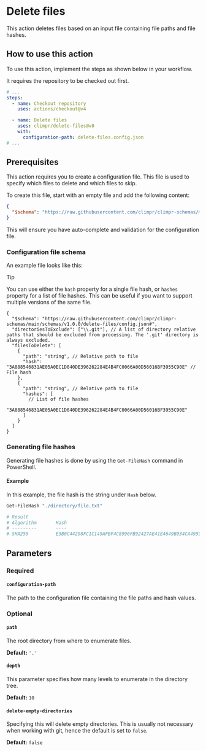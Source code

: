 # Delete files

This action deletes files based on an input file containing file paths and file hashes.

## How to use this action

To use this action, implement the steps as shown below in your workflow.

It requires the repository to be checked out first.

```yaml
# ...
steps:
  - name: Checkout repository
    uses: actions/checkout@v4

  - name: Delete files
    uses: climpr/delete-files@v0
    with:
      configuration-path: delete-files.config.json
# ...
```

## Prerequisites

This action requires you to create a configuration file.
This file is used to specify which files to delete and which files to skip.

To create this file, start with an empty file and add the following content:

```json
{
  "$schema": "https://raw.githubusercontent.com/climpr/climpr-schemas/main/schemas/v1.0.0/delete-files/config.json#"
}
```

This will ensure you have auto-complete and validation for the configuration file.

### Configuration file schema

An example file looks like this:

> [!TIP]
> You can use either the `hash` property for a single file hash, or `hashes` property for a list of file hashes. This can be useful if you want to support multiple versions of the same file.

```jsonc
{
  "$schema": "https://raw.githubusercontent.com/climpr/climpr-schemas/main/schemas/v1.0.0/delete-files/config.json#",
  "directoriesToExclude": ["\\.git"], // A list of directory relative paths that should be excluded from processing. The '.git' directory is always excluded.
  "filesToDelete": [
    {
      "path": "string", // Relative path to file
      "hash": "3A888546831AE05A0EC1D040DE396262284E4B4FC0066A00D56016BF3955C90E" // File hash
    },
    {
      "path": "string", // Relative path to file
      "hashes": [
        // List of file hashes
        "3A888546831AE05A0EC1D040DE396262284E4B4FC0066A00D56016BF3955C90E"
      ]
    }
  ]
}
```

### Generating file hashes

Generating file hashes is done by using the `Get-FileHash` command in PowerShell.

#### Example

In this example, the file hash is the string under `Hash` below.

```powershell
Get-FileHash "./directory/file.txt"

# Result
# Algorithm       Hash                                                                   Path
# ---------       ----                                                                   ----
# SHA256          E3B0C44298FC1C149AFBF4C8996FB92427AE41E4649B934CA495991B7852B855       <root-path>/directory/file.txt
```

## Parameters

### Required

#### `configuration-path`

The path to the configuration file containing the file paths and hash values.

### Optional

#### `path`

The root directory from where to enumerate files.

**Default:** `'.'`

#### `depth`

This parameter specifies how many levels to enumerate in the directory tree.

**Default:** `10`

#### `delete-empty-directories`

Specifying this will delete empty directories. This is usually not necessary when working with git, hence the default is set to `false`.

**Default:** `false`
